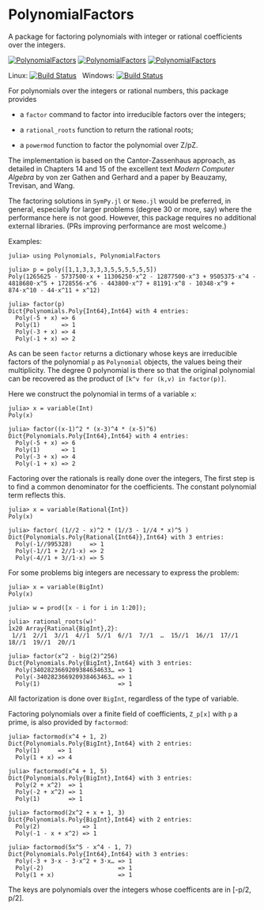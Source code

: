 # PolynomialFactors

A package for factoring polynomials with integer or rational coefficients over the integers.

[![PolynomialFactors](http://pkg.julialang.org/badges/PolynomialFactors_0.4.svg)](http://pkg.julialang.org/?pkg=PolynomialFactors&ver=0.4)
[![PolynomialFactors](http://pkg.julialang.org/badges/PolynomialFactors_0.5.svg)](http://pkg.julialang.org/?pkg=PolynomialFactors&ver=0.5)
[![PolynomialFactors](http://pkg.julialang.org/badges/PolynomialFactors_0.5.svg)](http://pkg.julialang.org/?pkg=PolynomialFactors&ver=0.6)

Linux: [![Build Status](https://travis-ci.org/jverzani/PolynomialFactors.jl.svg?branch=master)](https://travis-ci.org/jverzani/PolynomialFactors.jl)
&nbsp;
Windows: [![Build Status](https://ci.appveyor.com/api/projects/status/github/jverzani/PolynomialFactors.jl?branch=master&svg=true)](https://ci.appveyor.com/project/jverzani/polynomialfactors-jl)



For polynomials over the integers or rational numbers, this package provides

* a `factor` command to factor into irreducible factors over the integers;

* a `rational_roots` function to return the rational roots;
 
* a `powermod` function to factor the polynomial over Z/pZ.

The implementation is based on the Cantor-Zassenhaus approach, as
detailed in Chapters 14 and 15 of the excellent text *Modern Computer Algebra* by von zer
Gathen and Gerhard and a paper by Beauzamy, Trevisan, and Wang.


The factoring solutions in `SymPy.jl` or `Nemo.jl` would be preferred,
in general, especially for larger problems (degree 30 or more, say) where the performance here is not good. However, this package
requires no additional external libraries. (PRs improving performance are most welcome.)


Examples:

```
julia> using Polynomials, PolynomialFactors

julia> p = poly([1,1,3,3,3,3,5,5,5,5,5,5])
Poly(1265625 - 5737500⋅x + 11306250⋅x^2 - 12877500⋅x^3 + 9505375⋅x^4 - 4818680⋅x^5 + 1728556⋅x^6 - 443800⋅x^7 + 81191⋅x^8 - 10348⋅x^9 + 874⋅x^10 - 44⋅x^11 + x^12)

julia> factor(p)
Dict{Polynomials.Poly{Int64},Int64} with 4 entries:
  Poly(-5 + x) => 6
  Poly(1)      => 1
  Poly(-3 + x) => 4
  Poly(-1 + x) => 2
```

As can be seen `factor` returns a dictionary whose keys are
irreducible factors of the polynomial `p` as `Polynomial` objects, the
values being their multiplicity. The degree $0$ polynomial is there so
that the original polynomial can be recovered as the product of
`[k^v for (k,v) in factor(p)]`.


Here we construct the polynomial in terms of a variable `x`:
```
julia> x = variable(Int)
Poly(x)

julia> factor((x-1)^2 * (x-3)^4 * (x-5)^6)
Dict{Polynomials.Poly{Int64},Int64} with 4 entries:
  Poly(-5 + x) => 6
  Poly(1)      => 1
  Poly(-3 + x) => 4
  Poly(-1 + x) => 2
```

Factoring over the rationals is really done over the integers, The
first step is to find a common denominator for the coefficients. The
constant polynomial term reflects this.

```
julia> x = variable(Rational{Int})
Poly(x)

julia> factor( (1//2 - x)^2 * (1//3 - 1//4 * x)^5 )
Dict{Polynomials.Poly{Rational{Int64}},Int64} with 3 entries:
  Poly(-1//995328)     => 1
  Poly(-1//1 + 2//1⋅x) => 2
  Poly(-4//1 + 3//1⋅x) => 5
```  

For some problems big integers are necessary to express the problem:

```
julia> x = variable(BigInt)
Poly(x)

julia> w = prod([x - i for i in 1:20]);

julia> rational_roots(w)'
1x20 Array{Rational{BigInt},2}:
 1//1  2//1  3//1  4//1  5//1  6//1  7//1  …  15//1  16//1  17//1  18//1  19//1  20//1
```

```
julia> factor(x^2 - big(2)^256)
Dict{Polynomials.Poly{BigInt},Int64} with 3 entries:
  Poly(3402823669209384634633… => 1
  Poly(-340282366920938463463… => 1
  Poly(1)                      => 1
```  

All factorization is done over `BigInt`, regardless of the type of variable.

Factoring polynomials over a finite field of coefficients, `Z_p[x]` with `p` a prime, is also provided by `factormod`:

```
julia> factormod(x^4 + 1, 2)
Dict{Polynomials.Poly{BigInt},Int64} with 2 entries:
  Poly(1)     => 1
  Poly(1 + x) => 4

julia> factormod(x^4 + 1, 5)
Dict{Polynomials.Poly{BigInt},Int64} with 3 entries:
  Poly(2 + x^2)  => 1
  Poly(-2 + x^2) => 1
  Poly(1)        => 1

julia> factormod(2x^2 + x + 1, 3)
Dict{Polynomials.Poly{BigInt},Int64} with 2 entries:
  Poly(2)            => 1
  Poly(-1 - x + x^2) => 1

julia> factormod(5x^5 - x^4 - 1, 7)
Dict{Polynomials.Poly{Int64},Int64} with 3 entries:
  Poly(-3 + 3⋅x - 3⋅x^2 + 3⋅x… => 1
  Poly(-2)                     => 1
  Poly(1 + x)                  => 1
```

The keys are polynomials over the integers whose coefficents are in [-p/2, p/2]. 
